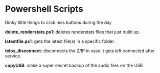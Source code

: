 <!-- @format -->

# Powershell Scripts

Dinky little things to click less buttons during the day

**delete_renderstats.ps1**: deletes renderstats files that just build up.

**latestfile.ps1**: gets the latest file(s) in a specific folder.

**telos_disconnect**: disconnects the Z/IP in case it gets left connected after service.

**copyUSB**: make a super secret backup of the audio files on the USB
